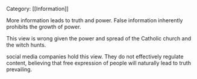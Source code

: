 Category: [[Information]]

More information leads to truth and power. 
False information inherently prohibits the growth of power. 

This view is wrong given the power and spread of the Catholic church and the witch hunts. 



social media companies hold this view. They do not effectively regulate content, believing that free expression of people will naturally lead to truth prevailing. 
